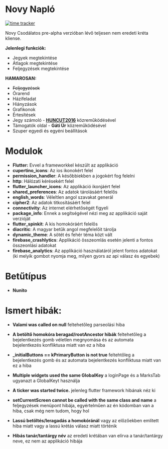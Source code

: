 # Novy Napló
[![time tracker](https://wakatime.com/badge/github/Legolaszstudio/novynotifier.svg)](https://wakatime.com/badge/github/Legolaszstudio/novynotifier)

Novy Csodálatos pre-alpha verzióban lévő teljesen nem eredeti kréta kliense.

**Jelenlegi funkciók:**
* Jegyek megtekintése
* Átlagok megtekintése
* Feljegyzések megtekintése

**HAMAROSAN:**
* ~~Feljegyzések~~
* Órarend
* Házifeladat
* Hiányzások
* Grafikonok
* Értesítések
* Jegy számoló - **[HUNCUT2016](https://github.com/huncut2016)** közreműködésével
* Támogatók oldal - **Gáti Úr** közreműködésével
* Szuper egyedi és egyéni beállítások

# Modulok
* **Flutter:** Evvel a frameworkkel készült az applikáció
* **cupertino_icons**: Az ios ikonokért felel
* **permission_handler**: A későbbiekben a jogokért fog felelni
* **http**: Hálózati kérésekért felel
* **flutter_launcher_icons**: Az applikáció ikonjáért felel
* **shared_preferences**: Az adatok tárolásáért felelős
* **english_words**: Véleltlen angol szavakat generál
* **cipher2**: Az adatok titkosításáért felel
* **connectivity**: Az internet elérhetőségét figyeli
* **package_info**: Ennek a segítségével nézi meg az applikáció saját verzióját
* **flutter_spinkit**: A kis homokóráért felelős
* **diacritic**: A magyar betűk angol megfelelőit tárolja
* **dynamic_theme**: A sötét és fehér téma közt vált
* **firebase_crashlytics**: Applikáció összeomlás esetén jelenti a fontos összeonlási adatokat
* **firebase_analytics**: Az applikáció használatáról jelent fontos adatokat (ki melyik gombot nyomja meg, milyen gyors az api válasz és egyebek)


# Betűtípus
* **Nunito**

# Ismert hibák:
* **Valami was called on null** feltehetőleg parseolási hiba
* **A betöltő homokóra beragad/rootAncestor hibák** feltehetőleg a bejelentkezés gomb véletlen megnyomása és az automata bejelentkezés konfliktusa miatt van ez a hiba
* **_initialButtons == kPrimaryButton is not true** feltehtőleg a bejelentkezés gomb és az automata bejelentkezés konfliktusa miatt van ez a hiba
* **Multiple widgets used the same GlobalKey** a loginPage és a MarksTab ugyanazt a GlobalKeyt használja
* **A ticker was started twice.** jelenleg flutter framework hibának néz ki
* **setCurrentScreen cannot be called with the same class and name** a feljegyzések menüpont hibája, egyértelműen az én kódomban van a hiba, csak még nem tudom, hogy hol


* **Lassú betöltés/leragadás a homokóránál** vagy az előzőekben említett hiba miatt vagy a lassú krétás válasz miatt történik
* **Hibás tanár/tantárgy név** az eredeti krétában van elírva a tanár/tantárgy neve, ez nem az applikáció hibája

